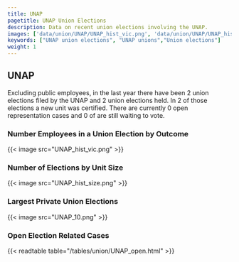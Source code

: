 ```yaml
---
title: UNAP
pagetitle: UNAP Union Elections
description: Data on recent union elections involving the UNAP.
images: ['data/union/UNAP/UNAP_hist_vic.png', 'data/union/UNAP/UNAP_hist_size.png', 'data/union/UNAP/UNAP_10.png']
keywords: ["UNAP union elections", "UNAP unions","Union elections"]
weight: 1
---
```

##  UNAP

Excluding public employees, in the last year there have been 2 union elections filed by the UNAP and 2 union elections held. In 2 of those elections a new unit was certified. There are currently 0 open representation cases and 0 of are still waiting to vote.

### Number Employees in a Union Election by Outcome
{{< image src="UNAP_hist_vic.png" >}}

### Number of Elections by Unit Size
{{< image src="UNAP_hist_size.png" >}}

### Largest Private Union Elections
{{< image src="UNAP_10.png" >}}

### Open Election Related Cases
{{< readtable table="/tables/union/UNAP_open.html" >}}


